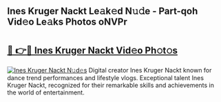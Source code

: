 ## Ines Kruger Nackt Le𝚊k𝚎d N𝚞𝚍e - Part-qoh Vid𝚎o Le𝚊ks Photos oNVPr

# <h2><a href="http://fb3va0r.evod.top/?m=Ines+Kruger+Nackt">🔗 👉🔴 Ines Kruger Nackt Vid𝚎o Ph𝚘t𝚘s</a></h2>

[![Ines Kruger Nackt N𝚞d𝚎s](https://i.imgur.com/8V9OHl7.gif)](http://fb3va0r.evod.top/?m=Ines+Kruger+Nackt)
Digital creator Ines Kruger Nackt known for dance trend performances and lifestyle vlogs. Exceptional talent Ines Kruger Nackt, recognized for their remarkable skills and achievements in the world of entertainment. 
